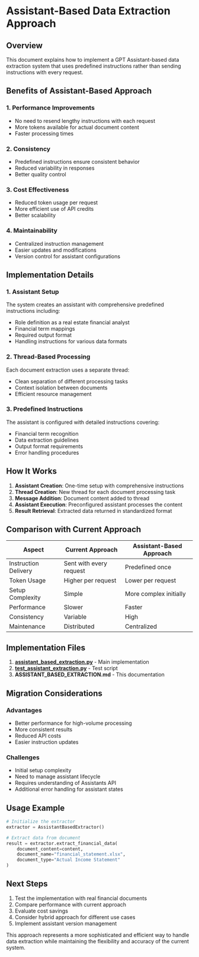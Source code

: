 # Assistant-Based Data Extraction Approach

## Overview

This document explains how to implement a GPT Assistant-based data extraction system that uses predefined instructions rather than sending instructions with every request.

## Benefits of Assistant-Based Approach

### 1. **Performance Improvements**
- No need to resend lengthy instructions with each request
- More tokens available for actual document content
- Faster processing times

### 2. **Consistency**
- Predefined instructions ensure consistent behavior
- Reduced variability in responses
- Better quality control

### 3. **Cost Effectiveness**
- Reduced token usage per request
- More efficient use of API credits
- Better scalability

### 4. **Maintainability**
- Centralized instruction management
- Easier updates and modifications
- Version control for assistant configurations

## Implementation Details

### 1. **Assistant Setup**
The system creates an assistant with comprehensive predefined instructions including:
- Role definition as a real estate financial analyst
- Financial term mappings
- Required output format
- Handling instructions for various data formats

### 2. **Thread-Based Processing**
Each document extraction uses a separate thread:
- Clean separation of different processing tasks
- Context isolation between documents
- Efficient resource management

### 3. **Predefined Instructions**
The assistant is configured with detailed instructions covering:
- Financial term recognition
- Data extraction guidelines
- Output format requirements
- Error handling procedures

## How It Works

1. **Assistant Creation**: One-time setup with comprehensive instructions
2. **Thread Creation**: New thread for each document processing task
3. **Message Addition**: Document content added to thread
4. **Assistant Execution**: Preconfigured assistant processes the content
5. **Result Retrieval**: Extracted data returned in standardized format

## Comparison with Current Approach

| Aspect | Current Approach | Assistant-Based Approach |
|--------|------------------|--------------------------|
| Instruction Delivery | Sent with every request | Predefined once |
| Token Usage | Higher per request | Lower per request |
| Setup Complexity | Simple | More complex initially |
| Performance | Slower | Faster |
| Consistency | Variable | High |
| Maintenance | Distributed | Centralized |

## Implementation Files

1. **[assistant_based_extraction.py](file:///c:/Users/edgar/Documents/GitHub/noianalyzer/noianalyzer/assistant_based_extraction.py)** - Main implementation
2. **[test_assistant_extraction.py](file:///c:/Users/edgar/Documents/GitHub/noianalyzer/noianalyzer/test_assistant_extraction.py)** - Test script
3. **ASSISTANT_BASED_EXTRACTION.md** - This documentation

## Migration Considerations

### Advantages
- Better performance for high-volume processing
- More consistent results
- Reduced API costs
- Easier instruction updates

### Challenges
- Initial setup complexity
- Need to manage assistant lifecycle
- Requires understanding of Assistants API
- Additional error handling for assistant states

## Usage Example

```python
# Initialize the extractor
extractor = AssistantBasedExtractor()

# Extract data from document
result = extractor.extract_financial_data(
    document_content=content,
    document_name="financial_statement.xlsx",
    document_type="Actual Income Statement"
)
```

## Next Steps

1. Test the implementation with real financial documents
2. Compare performance with current approach
3. Evaluate cost savings
4. Consider hybrid approach for different use cases
5. Implement assistant version management

This approach represents a more sophisticated and efficient way to handle data extraction while maintaining the flexibility and accuracy of the current system.